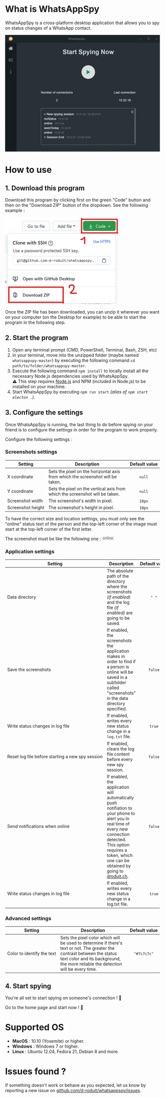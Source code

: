 # What is WhatsAppSpy
WhatsAppSpy is a cross-platform desktop application that allows you to spy on status changes of a WhatsApp contact.

![WhatsAppSpy Home Presentation](/public/images/screenshot_example/home-presentation.jpg)

# How to use

## 1. Download this program

Download this program by clicking first on the green "Code" button and then on the "Download ZIP" button of the dropdown. See the following example :

![Download Steps Example](/public/images/screenshot_example/download-step-example.png)

Once the ZIP file has been downloaded, you can unzip it wherever you want on your computer (on the Desktop for example) to be able to start the program in the following step.

## 2. Start the program

1. Open any terminal prompt (CMD, PowerShell, Terminal, Bash, ZSH, etc)
2. In your terminal, move into the unzipped folder (maybe named `whatsappspy-master`) by executing the following command `cd path/to/folder/whatsappspy-master`.
3. Execute the following command `npm install` to locally install all the necessary Node.js dependencies used by WhatsAppSpy.<br>:warning: This step requires [Node.js](https://nodejs.org/en/) and NPM (included in Node.js) to be installed on your machine.
4. Start WhatsAppSpy by executing `npm run start` *(alias of `npm start electon .`)*.

## 3. Configure the settings

Once WhatsAppSpy is running, the last thing to do before spying on your friend is to configure the settings in order for the program to work properly.

Configure the following settings :

### Screenshots settings

| Setting | Description | Default&nbsp;value |
| ------------- | ------------- | :---------: |
| X&nbsp;coordinate | Sets the pixel on the horizontal axis from which the screenshot will be taken. | `null` |
| Y&nbsp;coordinate | Sets the pixel on the vertical axis from which the screenshot will be taken. | `null` |
| Screenshot&nbsp;width                               | The screenshot's width in pixel. | `10px` |
| Screenshot&nbsp;height | The screenshot's height in pixel. | `10px` |

To have the correct size and location settings, you must only see the "online" status text of the person and the top-left corner of the image must start at the top-left corner of the first letter.

The screenshot must be like the following one :
![Online Status Example](/public/images/screenshot_example/online-status-example.png)

### Application settings

| Setting | Description | Default&nbsp;value |
| ------------- | ------------- | :---------: |
| Data&nbsp;directory | The absolute path of the directory where the screenshots *(if enabled)* and the log file *(if enabled)* are going to be saved. | `" "` |
| Save&nbsp;the&nbsp;screenshots | If enabled, the screenshots the application makes in order to find if a person is online will be saved in a subfolder called "screenshots" in the data directory specified. | `false` |
| Write&nbsp;status&nbsp;changes&nbsp;in&nbsp;log&nbsp;file | If enabled, writes every new status change in a `log.txt` file. | `true` |
| Reset&nbsp;log&nbsp;file&nbsp;before&nbsp;starting&nbsp;a&nbsp;new&nbsp;spy&nbsp;session | If enabled, clears the log file content before every new spy session. | `false` |
| Send&nbsp;notifications&nbsp;when&nbsp;online | If enabled, the application will automatically push notifiation to your phone to alert you in real time of every new connection detected. This option requires a token, which one can be obtained by going to [droduit.ch](https://droduit.ch/). | `false` |
| Write&nbsp;status&nbsp;changes&nbsp;in&nbsp;log&nbsp;file | If enabled, writes every new status change in a log.txt file. | `true` |

### Advanced settings

| Setting | Description | Default&nbsp;value |
| -------------------------- | ------------------| :---------------: |
| Color&nbsp;to&nbsp;identify&nbsp;the&nbsp;text | Sets the pixel color which will be used to determine if there's text or not. The greater the contrast between the status text color and its background, the more reliable the detection will be every time. |  `"#7c7c7c"` |

## 4. Start spying
You're all set to start spying on someone's connection ! :eyes:

Go to the home page and start now ! :clap:


# Supported OS
* **MacOS** : 10.10 (Yosemite) or higher.
* **Windows** : Windows 7 or higher.
* **Linux** : Ubuntu 12.04, Fedora 21, Debian 8 and more.

# Issues found ?
If something doesn't work or behave as you expected, let us know by reporting a new issue on [github.com/d-roduit/whatsappspy/issues](https://github.com/d-roduit/whatsappspy/issues).
